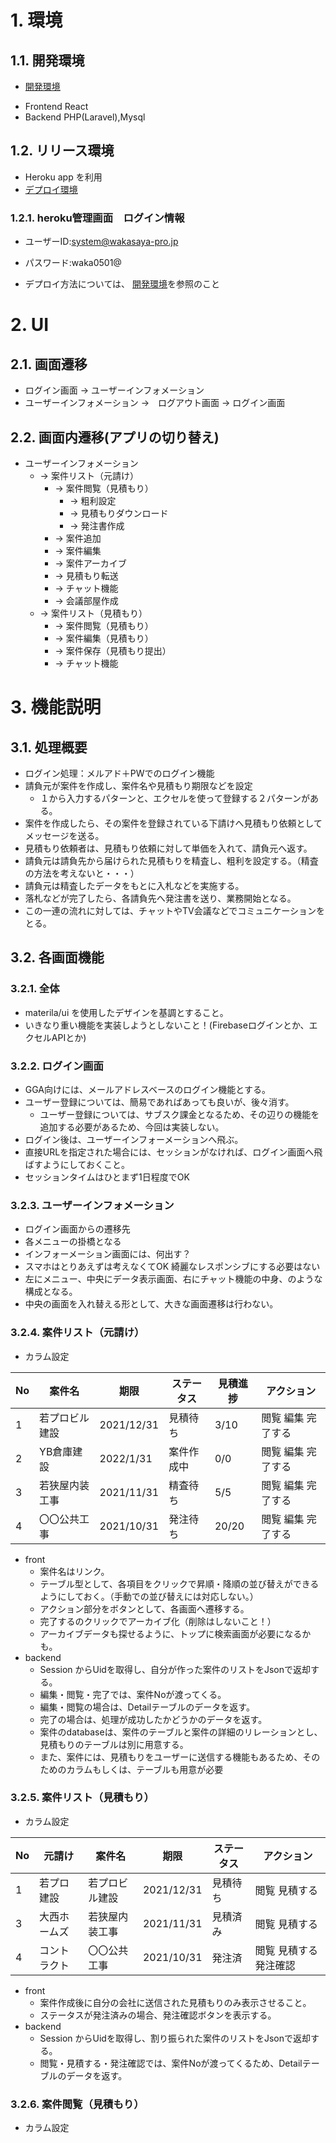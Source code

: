 # 1. 環境
## 1.1. 開発環境
* [開発環境](https://github.com/xkeiji/info_net_docker)
- Frontend React
- Backend PHP(Laravel),Mysql

## 1.2. リリース環境
* Heroku app を利用
* [デプロイ環境](https://info-net.herokuapp.com/)

### 1.2.1. heroku管理画面　ログイン情報
- ユーザーID:system@wakasaya-pro.jp

- パスワード:waka0501@

- デプロイ方法については、 [開発環境](https://github.com/xkeiji/info_net_docker)を参照のこと

# 2. UI

## 2.1. 画面遷移
* ログイン画面 → ユーザーインフォメーション
* ユーザーインフォメーション →　ログアウト画面 → ログイン画面

## 2.2. 画面内遷移(アプリの切り替え)
* ユーザーインフォメーション
    * → 案件リスト（元請け）
        * → 案件閲覧（見積もり）
            * → 粗利設定
            * → 見積もりダウンロード
            * → 発注書作成
        * → 案件追加
        * → 案件編集
        * → 案件アーカイブ
        * → 見積もり転送
        * → チャット機能
        * → 会議部屋作成
    * → 案件リスト（見積もり）
        * → 案件閲覧（見積もり）
        * → 案件編集（見積もり）
        * → 案件保存（見積もり提出）
        * → チャット機能


# 3. 機能説明

## 3.1. 処理概要
 * ログイン処理：メルアド＋PWでのログイン機能
 * 請負元が案件を作成し、案件名や見積もり期限などを設定
     * １から入力するパターンと、エクセルを使って登録する２パターンがある。
 * 案件を作成したら、その案件を登録されている下請けへ見積もり依頼としてメッセージを送る。
 * 見積もり依頼者は、見積もり依頼に対して単価を入れて、請負元へ返す。
 * 請負元は請負先から届けられた見積もりを精査し、粗利を設定する。（精査の方法を考えないと・・・）
 * 請負元は精査したデータをもとに入札などを実施する。
 * 落札などが完了したら、各請負先へ発注書を送り、業務開始となる。
 * この一連の流れに対しては、チャットやTV会議などでコミュニケーションをとる。


## 3.2. 各画面機能

### 3.2.1. 全体
* materila/ui を使用したデザインを基調とすること。
* いきなり重い機能を実装しようとしないこと！(Firebaseログインとか、エクセルAPIとか)

### 3.2.2. ログイン画面
* GGA向けには、メールアドレスベースのログイン機能とする。
* ユーザー登録については、簡易であればあっても良いが、後々消す。
    * ユーザー登録については、サブスク課金となるため、その辺りの機能を追加する必要があるため、今回は実装しない。
* ログイン後は、ユーザーインフォーメーションへ飛ぶ。
* 直接URLを指定された場合には、セッションがなければ、ログイン画面へ飛ばすようにしておくこと。
* セッションタイムはひとまず1日程度でOK

### 3.2.3. ユーザーインフォメーション
* ログイン画面からの遷移先
* 各メニューの掛橋となる
* インフォーメーション画面には、何出す？
* スマホはとりあえずは考えなくてOK 綺麗なレスポンシブにする必要はない
* 左にメニュー、中央にデータ表示画面、右にチャット機能の中身、のような構成となる。
* 中央の画面を入れ替える形として、大きな画面遷移は行わない。

### 3.2.4. 案件リスト（元請け）
* カラム設定

|  No  |     案件名    |    期限    |  ステータス  |  見積進捗  |  アクション  |
| ---- | ---- |---- |---- |---- |---- |
|   1  | 若プロビル建設 | 2021/12/31 |  見積待ち   |  3/10     |   閲覧 編集 完了する |
|   2  | YB倉庫建設 | 2022/1/31 |  案件作成中   |  0/0     |   閲覧 編集 完了する |
|   3  | 若狭屋内装工事 | 2021/11/31 |  精査待ち   | 5/5     |   閲覧 編集 完了する |
|   4  | 〇〇公共工事 | 2021/10/31 |   発注待ち   |  20/20     |   閲覧 編集 完了する |

* front
    * 案件名はリンク。
    * テーブル型として、各項目をクリックで昇順・降順の並び替えができるようにしておく。（手動での並び替えには対応しない。）
    * アクション部分をボタンとして、各画面へ遷移する。
    * 完了するのクリックでアーカイブ化（削除はしないこと！）
    * アーカイブデータも探せるように、トップに検索画面が必要になるかも。
* backend
    * Session からUidを取得し、自分が作った案件のリストをJsonで返却する。
    * 編集・閲覧・完了では、案件Noが渡ってくる。
    * 編集・閲覧の場合は、Detailテーブルのデータを返す。
    * 完了の場合は、処理が成功したかどうかのデータを返す。
    * 案件のdatabaseは、案件のテーブルと案件の詳細のリレーションとし、見積もりのテーブルは別に用意する。
    * また、案件には、見積もりをユーザーに送信する機能もあるため、そのためのカラムもしくは、テーブルも用意が必要

### 3.2.5. 案件リスト（見積もり）
* カラム設定

|  No  |     元請け    |    案件名    |    期限    |  ステータス  |   アクション  |
| ---- | ---- |---- |---- |---- |---- |
|   1  | 若プロ建設 | 若プロビル建設 | 2021/12/31 |  見積待ち   | 閲覧 見積する |
|   3  | 大西ホームズ| 若狭屋内装工事 | 2021/11/31 |  見積済み   | 閲覧 見積する |
|   4  | コントラクト | 〇〇公共工事 | 2021/10/31 |   発注済   | 閲覧 見積する 発注確認 |

* front
    * 案件作成後に自分の会社に送信された見積もりのみ表示させること。
    * ステータスが発注済みの場合、発注確認ボタンを表示する。
* backend
    * Session からUidを取得し、割り振られた案件のリストをJsonで返却する。
    * 閲覧・見積する・発注確認では、案件Noが渡ってくるため、Detailテーブルのデータを返す。

### 3.2.6. 案件閲覧（見積もり）

* カラム設定

